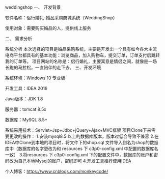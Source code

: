 weddingshop
一、 开发背景

软件名称：侣行婚礼-婚品采购商城系统（WeddingShop）

使用对象：需要购买婚品的人，提供线上服务

二、 需求分析

系统分析 本次选择的项目是婚品采购系统，主要是开发出一个具有如今各大主流电商平台都具有的基本功能：浏览商品，加入购物车，提交订单，订单支付后跳转我的订单等。 项目网站的名称是：侣行婚礼，主要寓意是情侣之间，就像是一场长跑的马拉松，一直陪伴的走下去。
三、开发环境

系统环境：Windows 10 专业版

开发工具：IDEA 2019

Java版本：JDK 1.8

服务器：tomcat 8.5x

数据库：MySQL 8.5+

系统采用技术：Servlet+Jsp+Jdbc+jQuery+Ajax+MVC框架 项目Clone下来需要更改的操作： 1.安装mysql8.5 以上的数据库版本，版本过低会导致不兼容 2.在IDEA中Clone到本地的项目时，将文件下的shop.sql 文件导入到名为shop的数据库中（数据库的名字更改为和 resources 下 c3p0-config.xml 中配置的数据库名一致） 3.将resources 下 c3p0-config.xml 下的配置文件中，数据库的账户和密码改为自己本地Mysql的账户，密码即可 4.开发工具推荐使用IDEA

个人博客：https://www.cnblogs.com/monkeycode/
